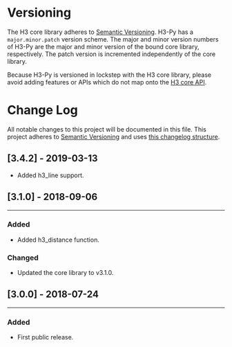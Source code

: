 # Versioning

The H3 core library adheres to [Semantic Versioning](http://semver.org/).
H3-Py has a `major.minor.patch` version scheme. The major and minor version
numbers of H3-Py are the major and minor version of the bound core library,
respectively. The patch version is incremented independently of the core
library.

Because H3-Py is versioned in lockstep with the H3 core library, please
avoid adding features or APIs which do not map onto the
[H3 core API](https://uber.github.io/h3/#/documentation/api-reference/).

# Change Log

All notable changes to this project will be documented in this file.
This project adheres to [Semantic Versioning](http://semver.org/) and uses [this changelog structure](http://keepachangelog.com/).

## [3.4.2] - 2019-03-13
- Added h3_line support.

## [3.1.0] - 2018-09-06
--------------------

### Added
- Added h3_distance function.

### Changed
- Updated the core library to v3.1.0.

## [3.0.0] - 2018-07-24
--------------------

### Added
- First public release.

